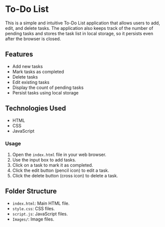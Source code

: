 # To-Do List

This is a simple and intuitive To-Do List application that allows users to add, edit, and delete tasks. The application also keeps track of the number of pending tasks and stores the task list in local storage, so it persists even after the browser is closed.

## Features

- Add new tasks
- Mark tasks as completed
- Delete tasks
- Edit existing tasks
- Display the count of pending tasks
- Persist tasks using local storage

## Technologies Used

- HTML
- CSS
- JavaScript

### Usage

1. Open the `index.html` file in your web browser.
2. Use the input box to add tasks.
3. Click on a task to mark it as completed.
4. Click the edit button (pencil icon) to edit a task.
5. Click the delete button (cross icon) to delete a task.

## Folder Structure

  - `index.html`: Main HTML file.
  - `style.css`: CSS files.
  - `script.js`: JavaScript files.
  - `Images/`: Image files.
